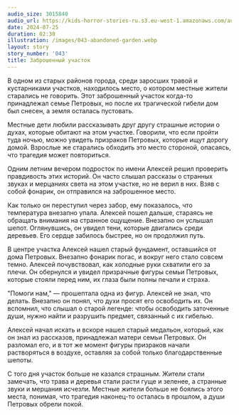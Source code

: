 ```yaml
---
audio_size: 3015840
audio_url: https://kids-horror-stories-ru.s3.eu-west-1.amazonaws.com/audio/043-abandoned-garden.mp3
date: 2024-07-25
duration: 02:30
illustration: /images/043-abandoned-garden.webp
layout: story
story_number: '043'
title: Заброшенный участок
---
```


В одном из старых районов города, среди заросших травой и кустарниками участков, находилось место, о котором местные жители старались не говорить. Этот заброшенный участок когда-то принадлежал семье Петровых, но после их трагической гибели дом был снесен, а земля осталась пустовать.

Местные дети любили рассказывать друг другу страшные истории о духах, которые обитают на этом участке. Говорили, что если пройти туда ночью, можно увидеть призраков Петровых, которые ищут дорогу домой. Взрослые же старались обходить это место стороной, опасаясь, что трагедия может повториться.

Одним летним вечером подросток по имени Алексей решил проверить правдивость этих историй. Он часто слышал рассказы о странных звуках и мерцаниях света на этом участке, но не верил в них. Взяв с собой фонарик, он отправился на заброшенное место.

Как только он переступил через забор, ему показалось, что температура внезапно упала. Алексей пошел дальше, стараясь не обращать внимания на странное ощущение. Внезапно он услышал шепот. Оглянувшись, он увидел тени, которые двигались среди деревьев. Его сердце забилось быстрее, но он продолжил путь.

В центре участка Алексей нашел старый фундамент, оставшийся от дома Петровых. Внезапно фонарик погас, и вокруг него стало совсем темно. Алексей почувствовал, как холодные руки схватили его за плечи. Он обернулся и увидел призрачные фигуры семьи Петровых, которые стояли перед ним, их глаза были полны печали и страха.

"Помоги нам," — прошептала одна из фигур. Алексей не знал, что делать. Внезапно он понял, что духи просят его освободить их. Он вспомнил, что слышал о старой легенде: чтобы освободить заточенные души, нужно найти и разрушить предмет, связанный с их гибелью.

Алексей начал искать и вскоре нашел старый медальон, который, как он знал из рассказов, принадлежал матери семьи Петровых. Он разломал его, и в тот же момент фигуры призраков начали растворяться в воздухе, оставляя за собой только благодарственные шепоты.

С того дня участок больше не казался страшным. Жители стали замечать, что трава и деревья стали расти гуще и зеленее, а странные звуки и мерцания исчезли. Местные жители больше не боялись этого места, понимая, что трагедия наконец-то осталась в прошлом, а души Петровых обрели покой.